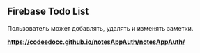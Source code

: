 ## Firebase Todo List

Пользователь может добавлять, удалять и изменять заметки.


**https://codeedocc.github.io/notesAppAuth/notesAppAuth/**
